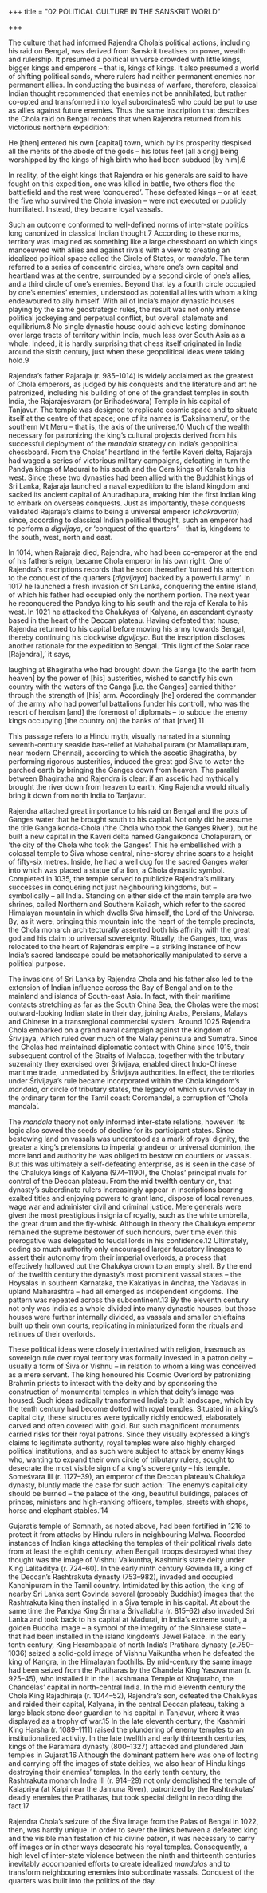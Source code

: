 +++
title = "02 POLITICAL CULTURE IN THE SANSKRIT WORLD"

+++

The culture that had informed Rajendra Chola’s political actions, including his raid on Bengal, was derived from Sanskrit treatises on power, wealth and rulership. It presumed a political universe crowded with little kings, bigger kings and emperors – that is, kings of kings. It also presumed a world of shifting political sands, where rulers had neither permanent enemies nor permanent allies. In conducting the business of warfare, therefore, classical Indian thought recommended that enemies not be annihilated, but rather co-opted and transformed into loyal subordinates5 who could be put to use as allies against future enemies. Thus the same inscription that describes the Chola raid on Bengal records that when Rajendra returned from his victorious northern expedition:

He \[then\] entered his own \[capital\] town, which by its prosperity despised all the merits of the abode of the gods – his lotus feet \[all along\] being worshipped by the kings of high birth who had been subdued \[by him\].6

In reality, of the eight kings that Rajendra or his generals are said to have fought on this expedition, one was killed in battle, two others fled the battlefield and the rest were ‘conquered’. These defeated kings – or at least, the five who survived the Chola invasion – were not executed or publicly humiliated. Instead, they became loyal vassals.

Such an outcome conformed to well-defined norms of inter-state politics long canonized in classical Indian thought.7 According to these norms, territory was imagined as something like a large chessboard on which kings manoeuvred with allies and against rivals with a view to creating an idealized political space called the Circle of States, or *mandala*. The term referred to a series of concentric circles, where one’s own capital and heartland was at the centre, surrounded by a second circle of one’s allies, and a third circle of one’s enemies. Beyond that lay a fourth circle occupied by one’s enemies’ enemies, understood as potential allies with whom a king endeavoured to ally himself. With all of India’s major dynastic houses playing by the same geostrategic rules, the result was not only intense political jockeying and perpetual conflict, but overall stalemate and equilibrium.8 No single dynastic house could achieve lasting dominance over large tracts of territory within India, much less over South Asia as a whole. Indeed, it is hardly surprising that chess itself originated in India around the sixth century, just when these geopolitical ideas were taking hold.9

Rajendra’s father Rajaraja \(r. 985–1014\) is widely acclaimed as the greatest of Chola emperors, as judged by his conquests and the literature and art he patronized, including his building of one of the grandest temples in south India, the Rajarajeśvaram \(or Brihadeśwara\) Temple in his capital of Tanjavur. The temple was designed to replicate cosmic space and to situate itself at the centre of that space; one of its names is ‘Daksinameru’, or the southern Mt Meru – that is, the axis of the universe.10 Much of the wealth necessary for patronizing the king’s cultural projects derived from his successful deployment of the *mandala* strategy on India’s geopolitical chessboard. From the Cholas’ heartland in the fertile Kaveri delta, Rajaraja had waged a series of victorious military campaigns, defeating in turn the Pandya kings of Madurai to his south and the Cera kings of Kerala to his west. Since these two dynasties had been allied with the Buddhist kings of Sri Lanka, Rajaraja launched a naval expedition to the island kingdom and sacked its ancient capital of Anuradhapura, making him the first Indian king to embark on overseas conquests. Just as importantly, these conquests validated Rajaraja’s claims to being a universal emperor \(*chakravartin*\) since, according to classical Indian political thought, such an emperor had to perform a *digvijaya*, or ‘conquest of the quarters’ – that is, kingdoms to the south, west, north and east.

In 1014, when Rajaraja died, Rajendra, who had been co-emperor at the end of his father’s reign, became Chola emperor in his own right. One of Rajendra’s inscriptions records that he soon thereafter ‘turned his attention to the conquest of the quarters \[*digvijaya*\] backed by a powerful army’. In 1017 he launched a fresh invasion of Sri Lanka, conquering the entire island, of which his father had occupied only the northern portion. The next year he reconquered the Pandya king to his south and the raja of Kerala to his west. In 1021 he attacked the Chalukyas of Kalyana, an ascendant dynasty based in the heart of the Deccan plateau. Having defeated that house, Rajendra returned to his capital before moving his army towards Bengal, thereby continuing his clockwise *digvijaya*. But the inscription discloses another rationale for the expedition to Bengal. ‘This light of the Solar race \[Rajendra\],’ it says,

laughing at Bhagiratha who had brought down the Ganga \[to the earth from heaven\] by the power of \[his\] austerities, wished to sanctify his own country with the waters of the Ganga \[i.e. the Ganges\] carried thither through the strength of \[his\] arm. Accordingly \[he\] ordered the commander of the army who had powerful battalions \[under his control\], who was the resort of heroism \[and\] the foremost of diplomats – to subdue the enemy kings occupying \[the country on\] the banks of that \[river\].11

This passage refers to a Hindu myth, visually narrated in a stunning seventh-century seaside bas-relief at Mahabalipuram \(or Mamallapuram, near modern Chennai\), according to which the ascetic Bhagiratha, by performing rigorous austerities, induced the great god Śiva to water the parched earth by bringing the Ganges down from heaven. The parallel between Bhagiratha and Rajendra is clear: if an ascetic had mythically brought the river down from heaven to earth, King Rajendra would ritually bring it down from north India to Tanjavur.

Rajendra attached great importance to his raid on Bengal and the pots of Ganges water that he brought south to his capital. Not only did he assume the title Gangaikonda-Chola \(‘the Chola who took the Ganges River’\), but he built a new capital in the Kaveri delta named Gangaikonda Cholapuram, or ‘the city of the Chola who took the Ganges’. This he embellished with a colossal temple to Śiva whose central, nine-storey shrine soars to a height of fifty-six metres. Inside, he had a well dug for the sacred Ganges water into which was placed a statue of a lion, a Chola dynastic symbol. Completed in 1035, the temple served to publicize Rajendra’s military successes in conquering not just neighbouring kingdoms, but – symbolically – all India. Standing on either side of the main temple are two shrines, called Northern and Southern Kailash, which refer to the sacred Himalayan mountain in which dwells Śiva himself, the Lord of the Universe. By, as it were, bringing this mountain into the heart of the temple precincts, the Chola monarch architecturally asserted both his affinity with the great god and his claim to universal sovereignty. Ritually, the Ganges, too, was relocated to the heart of Rajendra’s empire – a striking instance of how India’s sacred landscape could be metaphorically manipulated to serve a political purpose.

The invasions of Sri Lanka by Rajendra Chola and his father also led to the extension of Indian influence across the Bay of Bengal and on to the mainland and islands of South-east Asia. In fact, with their maritime contacts stretching as far as the South China Sea, the Cholas were the most outward-looking Indian state in their day, joining Arabs, Persians, Malays and Chinese in a transregional commercial system. Around 1025 Rajendra Chola embarked on a grand naval campaign against the kingdom of Śrivijaya, which ruled over much of the Malay peninsula and Sumatra. Since the Cholas had maintained diplomatic contact with China since 1015, their subsequent control of the Straits of Malacca, together with the tributary suzerainty they exercised over Śrivijaya, enabled direct Indo-Chinese maritime trade, unmediated by Śrivijaya authorities. In effect, the territories under Śrivijaya’s rule became incorporated within the Chola kingdom’s *mandala*, or circle of tributary states, the legacy of which survives today in the ordinary term for the Tamil coast: Coromandel, a corruption of ‘Chola mandala’.

The *mandala* theory not only informed inter-state relations, however. Its logic also sowed the seeds of decline for its participant states. Since bestowing land on vassals was understood as a mark of royal dignity, the greater a king’s pretensions to imperial grandeur or universal dominion, the more land and authority he was obliged to bestow on courtiers or vassals. But this was ultimately a self-defeating enterprise, as is seen in the case of the Chalukya kings of Kalyana \(974–1190\), the Cholas’ principal rivals for control of the Deccan plateau. From the mid twelfth century on, that dynasty’s subordinate rulers increasingly appear in inscriptions bearing exalted titles and enjoying powers to grant land, dispose of local revenues, wage war and administer civil and criminal justice. Mere generals were given the most prestigious insignia of royalty, such as the white umbrella, the great drum and the fly-whisk. Although in theory the Chalukya emperor remained the supreme bestower of such honours, over time even this prerogative was delegated to feudal lords in his confidence.12 Ultimately, ceding so much authority only encouraged larger feudatory lineages to assert their autonomy from their imperial overlords, a process that effectively hollowed out the Chalukya crown to an empty shell. By the end of the twelfth century the dynasty’s most prominent vassal states – the Hoysalas in southern Karnataka, the Kakatiyas in Andhra, the Yadavas in upland Maharashtra – had all emerged as independent kingdoms. The pattern was repeated across the subcontinent.13 By the eleventh century not only was India as a whole divided into many dynastic houses, but those houses were further internally divided, as vassals and smaller chieftains built up their own courts, replicating in miniaturized form the rituals and retinues of their overlords.

These political ideas were closely intertwined with religion, inasmuch as sovereign rule over royal territory was formally invested in a patron deity – usually a form of Śiva or Vishnu – in relation to whom a king was conceived as a mere servant. The king honoured his Cosmic Overlord by patronizing Brahmin priests to interact with the deity and by sponsoring the construction of monumental temples in which that deity’s image was housed. Such ideas radically transformed India’s built landscape, which by the tenth century had become dotted with royal temples. Situated in a king’s capital city, these structures were typically richly endowed, elaborately carved and often covered with gold. But such magnificent monuments carried risks for their royal patrons. Since they visually expressed a king’s claims to legitimate authority, royal temples were also highly charged political institutions, and as such were subject to attack by enemy kings who, wanting to expand their own circle of tributary rulers, sought to desecrate the most visible sign of a king’s sovereignty – his temple. Someśvara III \(r. 1127–39\), an emperor of the Deccan plateau’s Chalukya dynasty, bluntly made the case for such action: ‘The enemy’s capital city should be burned – the palace of the king, beautiful buildings, palaces of princes, ministers and high-ranking officers, temples, streets with shops, horse and elephant stables.’14

Gujarat’s temple of Somnath, as noted above, had been fortified in 1216 to protect it from attacks by Hindu rulers in neighbouring Malwa. Recorded instances of Indian kings attacking the temples of their political rivals date from at least the eighth century, when Bengali troops destroyed what they thought was the image of Vishnu Vaikuntha, Kashmir’s state deity under King Lalitaditya \(r. 724–60\). In the early ninth century Govinda III, a king of the Deccan’s Rashtrakuta dynasty \(753–982\), invaded and occupied Kanchipuram in the Tamil country. Intimidated by this action, the king of nearby Sri Lanka sent Govinda several \(probably Buddhist\) images that the Rashtrakuta king then installed in a Śiva temple in his capital. At about the same time the Pandya King Śrimara Śrivallabha \(r. 815–62\) also invaded Sri Lanka and took back to his capital at Madurai, in India’s extreme south, a golden Buddha image – a symbol of the integrity of the Sinhalese state – that had been installed in the island kingdom’s Jewel Palace. In the early tenth century, King Herambapala of north India’s Pratihara dynasty \(*c*.750–1036\) seized a solid-gold image of Vishnu Vaikuntha when he defeated the king of Kangra, in the Himalayan foothills. By mid-century the same image had been seized from the Pratiharas by the Chandela King Yasovarman \(r. 925–45\), who installed it in the Lakshmana Temple of Khajuraho, the Chandelas’ capital in north-central India. In the mid eleventh century the Chola King Rajadhiraja \(r. 1044–52\), Rajendra’s son, defeated the Chalukyas and raided their capital, Kalyana, in the central Deccan plateau, taking a large black stone door guardian to his capital in Tanjavur, where it was displayed as a trophy of war.15 In the late eleventh century, the Kashmiri King Harsha \(r. 1089–1111\) raised the plundering of enemy temples to an institutionalized activity. In the late twelfth and early thirteenth centuries, kings of the Paramara dynasty \(800–1327\) attacked and plundered Jain temples in Gujarat.16 Although the dominant pattern here was one of looting and carrying off the images of state deities, we also hear of Hindu kings destroying their enemies’ temples. In the early tenth century, the Rashtrakuta monarch Indra III \(r. 914–29\) not only demolished the temple of Kalapriya \(at Kalpi near the Jamuna River\), patronized by the Rashtrakutas’ deadly enemies the Pratiharas, but took special delight in recording the fact.17

Rajendra Chola’s seizure of the Śiva image from the Palas of Bengal in 1022, then, was hardly unique. In order to sever the links between a defeated king and the visible manifestation of his divine patron, it was necessary to carry off images or in other ways desecrate his royal temples. Consequently, a high level of inter-state violence between the ninth and thirteenth centuries inevitably accompanied efforts to create idealized *mandala*s and to transform neighbouring enemies into subordinate vassals. Conquest of the quarters was built into the politics of the day.


